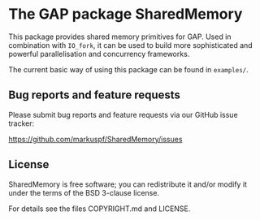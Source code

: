 # The GAP package SharedMemory

This package provides shared memory primitives for GAP. Used in combination with
`IO_fork`, it can be used to build more sophisticated and powerful parallelisation
and concurrency frameworks.

The current basic way of using this package can be found in `examples/`.

## Bug reports and feature requests

Please submit bug reports and feature requests via our GitHub issue tracker:

  <https://github.com/markuspf/SharedMemory/issues>

## License

SharedMemory is free software; you can redistribute it and/or modify it under
the terms of the BSD 3-clause license.

For details see the files COPYRIGHT.md and LICENSE.


